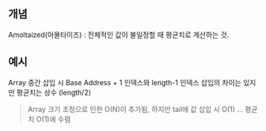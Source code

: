 ## 개념
Amoltaized(아몰타이즈) : 전체적인 값이 불일정할 때 평균치로 계산하는 것.

## 예시
Array 중간 삽입 시 Base Address + 1 인덱스와 length-1 인덱스 삽입의 차이는 있지만 평균치는 상수 (length/2)
> Array 크기 조정으로 인한 O(N)이 추가됨, 하지만 tail에 값 삽입 시 O(1) ... 평균치 O(1)에 수렴
